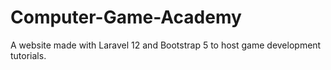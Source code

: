 # Computer-Game-Academy
A website made with Laravel 12 and Bootstrap 5 to host game development tutorials.

